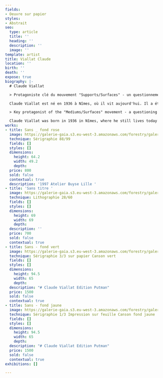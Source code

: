 ```yaml
---
fields:
- Oeuvre sur papier
styles:
- Abstrait
seo:
  type: article
  title: ''
  heading: ''
  description: ''
  image: ''
template: artist
title: Viallat Claude
location: ''
birth: ''
death: ''
expose: true
biography: |-
  # Claude Viallat

  > Protagoniste clé du mouvement "Supports/Surfaces" - un questionnement quant aux éléments classiques

  Claude Viallat est né en 1936 à Nîmes, où il vit aujourd'hui. Il a étudié à l'école des beaux arts de Montpellier entre 1955 et 1959, puis par la suite aux Beaux-Arts de Paris de 1962 à 1963 dans l'atelier de Raymond Legueult. Il est l'un des fondateurs de "Supports/Surfaces" dans les années 1970, mouvement qui appelle à un renouvellement de l'art par la remise en question des matériaux traditionnels. Claude Viallat privilégie des surfaces planes rectangulaires ou carrées, lui permettant ainsi d'appuyer sur les rapports de densité, intensité, et de brillance des surfaces colorées qu'il peint.

  > Key protagonist of the "Mediums/Surfaces" movement - a questioning of the classical elements

  Claude Viallat was born in 1936 in Nîmes, where he still lives today. He studied at the School of Beaux-Arts in Montpellier between 1955 and 1959, and then at the Beaux-Arts in Paris from 1962 to 1963 in the studio of Raymond Legueult. He is one of the founders of "Supports/Surfaces" in the 1970s, a movement that calls for a renewal of art by questioning traditional materials. Claude Viallat favors flat rectangular or square surfaces, allowing him to emphasize the density, intensity, and brilliance of the colored surfaces he paints.
works:
- title: Sans _ fond rose
  image: https://galerie-gaia.s3.eu-west-3.amazonaws.com/forestry/galerie-gaia-claude-viallat-64,2X49,2.jpg
  technique: Sérigraphie 88/99
  fields: []
  styles: []
  dimensions:
    height: 64.2
    width: 49.2
    depth: 
  price: 800
  sold: false
  contextual: true
  description: '1997 Atelier Buyse Lille '
- title: 'Sans titre '
  image: https://galerie-gaia.s3.eu-west-3.amazonaws.com/forestry/galeriegaia_Viallat_Sans(rond28:60)_69x69-01.jpg
  technique: Lithographie 28/60
  fields: []
  styles: []
  dimensions:
    height: 69
    width: 69
    depth: 
  description: ''
  price: 700
  sold: false
  contextual: true
- title: Sans - fond vert
  image: https://galerie-gaia.s3.eu-west-3.amazonaws.com/forestry/galerie-gaia-claude-viallat-putman-vert.jpg
  technique: Sérigraphie 3/3 sur papier Canson vert
  fields: []
  styles: []
  dimensions:
    height: 94.5
    width: 65
    depth: 
  description: "# Claude Viallat Edition Putman"
  price: 1500
  sold: false
  contextual: true
- title: Sans - fond jaune
  image: https://galerie-gaia.s3.eu-west-3.amazonaws.com/forestry/galerie-gaia-claude-viallat-putman-jaune.jpg
  technique: Sérigraphie 1/3 Impression sur feuille Canson fond jaune
  fields: []
  styles: []
  dimensions:
    height: 94.5
    width: 65
    depth: 
  description: "# Claude Viallat Edition Putman"
  price: 1500
  sold: false
  contextual: true
exhibitions: []

---
```


